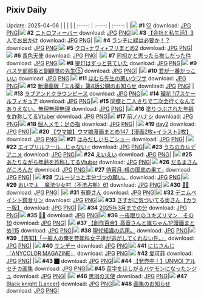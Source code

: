 ## Pixiv Daily
Update: 2025-04-06
|      |      |      |
| :----: | :----: | :----: |
|![](https://pixiv.microyu.workers.dev/c/240x480/img-master/img/2025/04/04/01/11/35/128927675_p0_master1200.jpg) **#1** [♡](https://www.pixiv.net/artworks/128927675) download: [JPG](https://pixiv.microyu.workers.dev/img-original/img/2025/04/04/01/11/35/128927675_p0.jpg) [PNG](https://pixiv.microyu.workers.dev/img-original/img/2025/04/04/01/11/35/128927675_p0.png)|![](https://pixiv.microyu.workers.dev/c/240x480/img-master/img/2025/04/04/00/00/13/128924879_p0_master1200.jpg) **#2** [ニトロフィーバー](https://www.pixiv.net/artworks/128924879) download: [JPG](https://pixiv.microyu.workers.dev/img-original/img/2025/04/04/00/00/13/128924879_p0.jpg) [PNG](https://pixiv.microyu.workers.dev/img-original/img/2025/04/04/00/00/13/128924879_p0.png)|![](https://pixiv.microyu.workers.dev/c/240x480/img-master/img/2025/04/04/12/00/17/128938029_p0_master1200.jpg) **#3** [【会社と私生活】3人でお出かけ](https://www.pixiv.net/artworks/128938029) download: [JPG](https://pixiv.microyu.workers.dev/img-original/img/2025/04/04/12/00/17/128938029_p0.jpg) [PNG](https://pixiv.microyu.workers.dev/img-original/img/2025/04/04/12/00/17/128938029_p0.png)|
|![](https://pixiv.microyu.workers.dev/c/240x480/img-master/img/2025/04/04/07/30/02/128933696_p0_master1200.jpg) **#4** [ランチに緑は必要か！？](https://www.pixiv.net/artworks/128933696) download: [JPG](https://pixiv.microyu.workers.dev/img-original/img/2025/04/04/07/30/02/128933696_p0.jpg) [PNG](https://pixiv.microyu.workers.dev/img-original/img/2025/04/04/07/30/02/128933696_p0.png)|![](https://pixiv.microyu.workers.dev/c/240x480/img-master/img/2025/04/04/00/00/44/128925048_p0_master1200.jpg) **#5** [クロ+ナヴィ+フリまとめ2](https://www.pixiv.net/artworks/128925048) download: [JPG](https://pixiv.microyu.workers.dev/img-original/img/2025/04/04/00/00/44/128925048_p0.jpg) [PNG](https://pixiv.microyu.workers.dev/img-original/img/2025/04/04/00/00/44/128925048_p0.png)|![](https://pixiv.microyu.workers.dev/c/240x480/img-master/img/2025/04/04/20/12/35/128950311_p0_master1200.jpg) **#6** [青色天使](https://www.pixiv.net/artworks/128950311) download: [JPG](https://pixiv.microyu.workers.dev/img-original/img/2025/04/04/20/12/35/128950311_p0.jpg) [PNG](https://pixiv.microyu.workers.dev/img-original/img/2025/04/04/20/12/35/128950311_p0.png)|
|![](https://pixiv.microyu.workers.dev/c/240x480/img-master/img/2025/04/04/00/00/07/128924827_p0_master1200.jpg) **#7** [同担かと思ったら推しだった件](https://www.pixiv.net/artworks/128924827) download: [JPG](https://pixiv.microyu.workers.dev/img-original/img/2025/04/04/00/00/07/128924827_p0.jpg) [PNG](https://pixiv.microyu.workers.dev/img-original/img/2025/04/04/00/00/07/128924827_p0.png)|![](https://pixiv.microyu.workers.dev/c/240x480/img-master/img/2025/04/05/21/20/51/128990261_p0_master1200.jpg) **#8** [提灯はずっと見ていた](https://www.pixiv.net/artworks/128990261) download: [JPG](https://pixiv.microyu.workers.dev/img-original/img/2025/04/05/21/20/51/128990261_p0.jpg) [PNG](https://pixiv.microyu.workers.dev/img-original/img/2025/04/05/21/20/51/128990261_p0.png)|![](https://pixiv.microyu.workers.dev/c/240x480/img-master/img/2025/04/05/01/31/35/128962951_p0_master1200.jpg) **#9** [バスケ部部長と副顧問の先生⑤](https://www.pixiv.net/artworks/128962951) download: [JPG](https://pixiv.microyu.workers.dev/img-original/img/2025/04/05/01/31/35/128962951_p0.jpg) [PNG](https://pixiv.microyu.workers.dev/img-original/img/2025/04/05/01/31/35/128962951_p0.png)|
|![](https://pixiv.microyu.workers.dev/c/240x480/img-master/img/2025/04/05/17/28/53/128981776_p0_master1200.jpg) **#10** [君が一番かっこいい](https://www.pixiv.net/artworks/128981776) download: [JPG](https://pixiv.microyu.workers.dev/img-original/img/2025/04/05/17/28/53/128981776_p0.jpg) [PNG](https://pixiv.microyu.workers.dev/img-original/img/2025/04/05/17/28/53/128981776_p0.png)|![](https://pixiv.microyu.workers.dev/c/240x480/img-master/img/2025/04/05/10/20/45/128971768_p0_master1200.jpg) **#11** [ほむら先生の悪いウワサ](https://www.pixiv.net/artworks/128971768) download: [JPG](https://pixiv.microyu.workers.dev/img-original/img/2025/04/05/10/20/45/128971768_p0.jpg) [PNG](https://pixiv.microyu.workers.dev/img-original/img/2025/04/05/10/20/45/128971768_p0.png)|![](https://pixiv.microyu.workers.dev/c/240x480/img-master/img/2025/04/04/11/52/12/128937779_p0_master1200.jpg) **#12** [新漫画版「エル薬」第4話公開のお知らせ](https://www.pixiv.net/artworks/128937779) download: [JPG](https://pixiv.microyu.workers.dev/img-original/img/2025/04/04/11/52/12/128937779_p0.jpg) [PNG](https://pixiv.microyu.workers.dev/img-original/img/2025/04/04/11/52/12/128937779_p0.png)|
|![](https://pixiv.microyu.workers.dev/c/240x480/img-master/img/2025/04/04/00/00/16/128924907_p0_master1200.jpg) **#13** [ラブアンドクラウンピース](https://www.pixiv.net/artworks/128924907) download: [JPG](https://pixiv.microyu.workers.dev/img-original/img/2025/04/04/00/00/16/128924907_p0.jpg) [PNG](https://pixiv.microyu.workers.dev/img-original/img/2025/04/04/00/00/16/128924907_p0.png)|![](https://pixiv.microyu.workers.dev/c/240x480/img-master/img/2025/04/05/00/30/15/128960802_p0_master1200.jpg) **#14** [瑠花 1/7スケールフィギュア](https://www.pixiv.net/artworks/128960802) download: [JPG](https://pixiv.microyu.workers.dev/img-original/img/2025/04/05/00/30/15/128960802_p0.jpg) [PNG](https://pixiv.microyu.workers.dev/img-original/img/2025/04/05/00/30/15/128960802_p0.png)|![](https://pixiv.microyu.workers.dev/c/240x480/img-master/img/2025/04/05/21/46/40/128991290_p0_master1200.jpg) **#15** [同僚と二人きりで二次会行くなんてありえない、無理無理無理](https://www.pixiv.net/artworks/128991290) download: [JPG](https://pixiv.microyu.workers.dev/img-original/img/2025/04/05/21/46/40/128991290_p0.jpg) [PNG](https://pixiv.microyu.workers.dev/img-original/img/2025/04/05/21/46/40/128991290_p0.png)|
|![](https://pixiv.microyu.workers.dev/c/240x480/img-master/img/2025/04/04/21/07/17/128952479_p0_master1200.jpg) **#16** [塗りつぶされた年齢を詐称してるVtuber](https://www.pixiv.net/artworks/128952479) download: [JPG](https://pixiv.microyu.workers.dev/img-original/img/2025/04/04/21/07/17/128952479_p0.jpg) [PNG](https://pixiv.microyu.workers.dev/img-original/img/2025/04/04/21/07/17/128952479_p0.png)|![](https://pixiv.microyu.workers.dev/c/240x480/img-master/img/2025/04/04/00/30/02/128926265_p0_master1200.jpg) **#17** [前ノハナシ](https://www.pixiv.net/artworks/128926265) download: [JPG](https://pixiv.microyu.workers.dev/img-original/img/2025/04/04/00/30/02/128926265_p0.jpg) [PNG](https://pixiv.microyu.workers.dev/img-original/img/2025/04/04/00/30/02/128926265_p0.png)|![](https://pixiv.microyu.workers.dev/c/240x480/img-master/img/2025/04/05/06/00/07/128967400_p0_master1200.jpg) **#18** [個人メモ：足の指](https://www.pixiv.net/artworks/128967400) download: [JPG](https://pixiv.microyu.workers.dev/img-original/img/2025/04/05/06/00/07/128967400_p0.jpg) [PNG](https://pixiv.microyu.workers.dev/img-original/img/2025/04/05/06/00/07/128967400_p0.png)|
|![](https://pixiv.microyu.workers.dev/c/240x480/img-master/img/2025/04/05/00/36/58/128961062_p0_master1200.jpg) **#19** [day2](https://www.pixiv.net/artworks/128961062) download: [JPG](https://pixiv.microyu.workers.dev/img-original/img/2025/04/05/00/36/58/128961062_p0.jpg) [PNG](https://pixiv.microyu.workers.dev/img-original/img/2025/04/05/00/36/58/128961062_p0.png)|![](https://pixiv.microyu.workers.dev/c/240x480/img-master/img/2025/04/04/00/00/27/128924978_p0_master1200.jpg) **#20** [【ウマ娘】ウマ娘漫画まとめ147【漫画2枚+イラスト2枚】](https://www.pixiv.net/artworks/128924978) download: [JPG](https://pixiv.microyu.workers.dev/img-original/img/2025/04/04/00/00/27/128924978_p0.jpg) [PNG](https://pixiv.microyu.workers.dev/img-original/img/2025/04/04/00/00/27/128924978_p0.png)|![](https://pixiv.microyu.workers.dev/c/240x480/img-master/img/2025/04/04/20/30/01/128950951_p0_master1200.jpg) **#21** [はみだしいちごシュー](https://www.pixiv.net/artworks/128950951) download: [JPG](https://pixiv.microyu.workers.dev/img-original/img/2025/04/04/20/30/01/128950951_p0.jpg) [PNG](https://pixiv.microyu.workers.dev/img-original/img/2025/04/04/20/30/01/128950951_p0.png)|
|![](https://pixiv.microyu.workers.dev/c/240x480/img-master/img/2025/04/05/12/00/05/128973860_p0_master1200.jpg) **#22** [エイプリルフール…じゃない♂](https://www.pixiv.net/artworks/128973860) download: [JPG](https://pixiv.microyu.workers.dev/img-original/img/2025/04/05/12/00/05/128973860_p0.jpg) [PNG](https://pixiv.microyu.workers.dev/img-original/img/2025/04/05/12/00/05/128973860_p0.png)|![](https://pixiv.microyu.workers.dev/c/240x480/img-master/img/2025/04/05/00/13/41/128960173_p0_master1200.jpg) **#23** [うちのカルデアニメ](https://www.pixiv.net/artworks/128960173) download: [JPG](https://pixiv.microyu.workers.dev/img-original/img/2025/04/05/00/13/41/128960173_p0.jpg) [PNG](https://pixiv.microyu.workers.dev/img-original/img/2025/04/05/00/13/41/128960173_p0.png)|![](https://pixiv.microyu.workers.dev/c/240x480/img-master/img/2025/04/04/23/41/21/128958504_p0_master1200.jpg) **#24** [えいえい](https://www.pixiv.net/artworks/128958504) download: [JPG](https://pixiv.microyu.workers.dev/img-original/img/2025/04/04/23/41/21/128958504_p0.jpg) [PNG](https://pixiv.microyu.workers.dev/img-original/img/2025/04/04/23/41/21/128958504_p0.png)|
|![](https://pixiv.microyu.workers.dev/c/240x480/img-master/img/2025/04/05/21/08/02/128989776_p0_master1200.jpg) **#25** [あたりながら年齢を詐称してるVtuber](https://www.pixiv.net/artworks/128989776) download: [JPG](https://pixiv.microyu.workers.dev/img-original/img/2025/04/05/21/08/02/128989776_p0.jpg) [PNG](https://pixiv.microyu.workers.dev/img-original/img/2025/04/05/21/08/02/128989776_p0.png)|![](https://pixiv.microyu.workers.dev/c/240x480/img-master/img/2025/04/04/07/04/08/128933326_p0_master1200.jpg) **#26** [だるまさんがころんだ](https://www.pixiv.net/artworks/128933326) download: [JPG](https://pixiv.microyu.workers.dev/img-original/img/2025/04/04/07/04/08/128933326_p0.jpg) [PNG](https://pixiv.microyu.workers.dev/img-original/img/2025/04/04/07/04/08/128933326_p0.png)|![](https://pixiv.microyu.workers.dev/c/240x480/img-master/img/2025/04/04/00/00/09/128924851_p0_master1200.jpg) **#27** [待宵月-根の国底の果て-](https://www.pixiv.net/artworks/128924851) download: [JPG](https://pixiv.microyu.workers.dev/img-original/img/2025/04/04/00/00/09/128924851_p0.jpg) [PNG](https://pixiv.microyu.workers.dev/img-original/img/2025/04/04/00/00/09/128924851_p0.png)|
|![](https://pixiv.microyu.workers.dev/c/240x480/img-master/img/2025/04/06/00/34/40/128975733_p0_master1200.jpg) **#28** [ワルージョと半分づつの願い。](https://www.pixiv.net/artworks/128975733) download: [JPG](https://pixiv.microyu.workers.dev/img-original/img/2025/04/06/00/34/40/128975733_p0.jpg) [PNG](https://pixiv.microyu.workers.dev/img-original/img/2025/04/06/00/34/40/128975733_p0.png)|![](https://pixiv.microyu.workers.dev/c/240x480/img-master/img/2025/04/05/10/00/06/128971340_p0_master1200.jpg) **#29** [おいでよ　魔法少女村（不法占拠）61](https://www.pixiv.net/artworks/128971340) download: [JPG](https://pixiv.microyu.workers.dev/img-original/img/2025/04/05/10/00/06/128971340_p0.jpg) [PNG](https://pixiv.microyu.workers.dev/img-original/img/2025/04/05/10/00/06/128971340_p0.png)|![](https://pixiv.microyu.workers.dev/c/240x480/img-master/img/2025/04/04/00/00/11/128924864_p0_master1200.jpg) **#30** [🩵🩶](https://www.pixiv.net/artworks/128924864) download: [JPG](https://pixiv.microyu.workers.dev/img-original/img/2025/04/04/00/00/11/128924864_p0.jpg) [PNG](https://pixiv.microyu.workers.dev/img-original/img/2025/04/04/00/00/11/128924864_p0.png)|
|![](https://pixiv.microyu.workers.dev/c/240x480/img-master/img/2025/04/05/21/27/53/128990531_p0_master1200.jpg) **#31** [有鹿さん](https://www.pixiv.net/artworks/128990531) download: [JPG](https://pixiv.microyu.workers.dev/img-original/img/2025/04/05/21/27/53/128990531_p0.jpg) [PNG](https://pixiv.microyu.workers.dev/img-original/img/2025/04/05/21/27/53/128990531_p0.png)|![](https://pixiv.microyu.workers.dev/c/240x480/img-master/img/2025/04/04/00/05/09/128925347_p0_master1200.jpg) **#32** [デニムペイント鏡音リン](https://www.pixiv.net/artworks/128925347) download: [JPG](https://pixiv.microyu.workers.dev/img-original/img/2025/04/04/00/05/09/128925347_p0.jpg) [PNG](https://pixiv.microyu.workers.dev/img-original/img/2025/04/04/00/05/09/128925347_p0.png)|![](https://pixiv.microyu.workers.dev/c/240x480/img-master/img/2025/04/04/00/03/06/128925264_p0_master1200.jpg) **#33** [さすがに気づいてる奥さん【カラー版】](https://www.pixiv.net/artworks/128925264) download: [JPG](https://pixiv.microyu.workers.dev/img-original/img/2025/04/04/00/03/06/128925264_p0.jpg) [PNG](https://pixiv.microyu.workers.dev/img-original/img/2025/04/04/00/03/06/128925264_p0.png)|
|![](https://pixiv.microyu.workers.dev/c/240x480/img-master/img/2025/04/05/05/18/29/128966853_p0_master1200.jpg) **#34** [2025年3月までの分](https://www.pixiv.net/artworks/128966853) download: [JPG](https://pixiv.microyu.workers.dev/img-original/img/2025/04/05/05/18/29/128966853_p0.jpg) [PNG](https://pixiv.microyu.workers.dev/img-original/img/2025/04/05/05/18/29/128966853_p0.png)|![](https://pixiv.microyu.workers.dev/c/240x480/img-master/img/2025/04/04/00/00/12/128924866_p0_master1200.jpg) **#35** [🌸🤍](https://www.pixiv.net/artworks/128924866) download: [JPG](https://pixiv.microyu.workers.dev/img-original/img/2025/04/04/00/00/12/128924866_p0.jpg) [PNG](https://pixiv.microyu.workers.dev/img-original/img/2025/04/04/00/00/12/128924866_p0.png)|![](https://pixiv.microyu.workers.dev/c/240x480/img-master/img/2025/04/04/01/45/33/128928486_p0_master1200.jpg) **#36** [一夜限りのユキズリマン　その19](https://www.pixiv.net/artworks/128928486) download: [JPG](https://pixiv.microyu.workers.dev/img-original/img/2025/04/04/01/45/33/128928486_p0.jpg) [PNG](https://pixiv.microyu.workers.dev/img-original/img/2025/04/04/01/45/33/128928486_p0.png)|
|![](https://pixiv.microyu.workers.dev/c/240x480/img-master/img/2025/04/05/00/01/08/128959533_p0_master1200.jpg) **#37** [【創作百合】高音さんと嵐ちゃん1P漫画まとめ115](https://www.pixiv.net/artworks/128959533) download: [JPG](https://pixiv.microyu.workers.dev/img-original/img/2025/04/05/00/01/08/128959533_p0.jpg) [PNG](https://pixiv.microyu.workers.dev/img-original/img/2025/04/05/00/01/08/128959533_p0.png)|![](https://pixiv.microyu.workers.dev/c/240x480/img-master/img/2025/04/05/03/06/19/128965045_p0_master1200.jpg) **#38** [現代知識の応用。](https://www.pixiv.net/artworks/128965045) download: [JPG](https://pixiv.microyu.workers.dev/img-original/img/2025/04/05/03/06/19/128965045_p0.jpg) [PNG](https://pixiv.microyu.workers.dev/img-original/img/2025/04/05/03/06/19/128965045_p0.png)|![](https://pixiv.microyu.workers.dev/c/240x480/img-master/img/2025/04/04/00/00/25/128924965_p0_master1200.jpg) **#39** [【告知】「一般人の俺を芸能科女子達が逃がしてくれない件。」](https://www.pixiv.net/artworks/128924965) download: [JPG](https://pixiv.microyu.workers.dev/img-original/img/2025/04/04/00/00/25/128924965_p0.jpg) [PNG](https://pixiv.microyu.workers.dev/img-original/img/2025/04/04/00/00/25/128924965_p0.png)|
|![](https://pixiv.microyu.workers.dev/c/240x480/img-master/img/2025/04/04/22/18/56/128955349_p0_master1200.jpg) **#40** [サンデー](https://www.pixiv.net/artworks/128955349) download: [JPG](https://pixiv.microyu.workers.dev/img-original/img/2025/04/04/22/18/56/128955349_p0.jpg) [PNG](https://pixiv.microyu.workers.dev/img-original/img/2025/04/04/22/18/56/128955349_p0.png)|![](https://pixiv.microyu.workers.dev/c/240x480/img-master/img/2025/04/04/18/00/05/128945604_p0_master1200.jpg) **#41** [にじさんじ「ANYCOLOR MAGAZINE」](https://www.pixiv.net/artworks/128945604) download: [JPG](https://pixiv.microyu.workers.dev/img-original/img/2025/04/04/18/00/05/128945604_p0.jpg) [PNG](https://pixiv.microyu.workers.dev/img-original/img/2025/04/04/18/00/05/128945604_p0.png)|![](https://pixiv.microyu.workers.dev/c/240x480/img-master/img/2025/04/05/03/14/21/128965192_p0_master1200.jpg) **#42** [爱可菲](https://www.pixiv.net/artworks/128965192) download: [JPG](https://pixiv.microyu.workers.dev/img-original/img/2025/04/05/03/14/21/128965192_p0.jpg) [PNG](https://pixiv.microyu.workers.dev/img-original/img/2025/04/05/03/14/21/128965192_p0.png)|
|![](https://pixiv.microyu.workers.dev/c/240x480/img-master/img/2025/04/05/13/11/07/128975703_p0_master1200.jpg) **#43** [⬛︎](https://www.pixiv.net/artworks/128975703) download: [JPG](https://pixiv.microyu.workers.dev/img-original/img/2025/04/05/13/11/07/128975703_p0.jpg) [PNG](https://pixiv.microyu.workers.dev/img-original/img/2025/04/05/13/11/07/128975703_p0.png)|![](https://pixiv.microyu.workers.dev/c/240x480/img-master/img/2025/04/04/19/02/57/128947809_p0_master1200.jpg) **#44** [【発売中！】UNMOI アルセチカ画集](https://www.pixiv.net/artworks/128947809) download: [JPG](https://pixiv.microyu.workers.dev/img-original/img/2025/04/04/19/02/57/128947809_p0.jpg) [PNG](https://pixiv.microyu.workers.dev/img-original/img/2025/04/04/19/02/57/128947809_p0.png)|![](https://pixiv.microyu.workers.dev/c/240x480/img-master/img/2025/04/04/20/11/23/128950271_p0_master1200.jpg) **#45** [苗字をほしがるバケモンになったンジュ](https://www.pixiv.net/artworks/128950271) download: [JPG](https://pixiv.microyu.workers.dev/img-original/img/2025/04/04/20/11/23/128950271_p0.jpg) [PNG](https://pixiv.microyu.workers.dev/img-original/img/2025/04/04/20/11/23/128950271_p0.png)|
|![](https://pixiv.microyu.workers.dev/c/240x480/img-master/img/2025/04/04/00/00/22/128924948_p0_master1200.jpg) **#46** [黒羽の天使](https://www.pixiv.net/artworks/128924948) download: [JPG](https://pixiv.microyu.workers.dev/img-original/img/2025/04/04/00/00/22/128924948_p0.jpg) [PNG](https://pixiv.microyu.workers.dev/img-original/img/2025/04/04/00/00/22/128924948_p0.png)|![](https://pixiv.microyu.workers.dev/c/240x480/img-master/img/2025/04/04/01/36/07/128928294_p0_master1200.jpg) **#47** [Black knight (Lancer)](https://www.pixiv.net/artworks/128928294) download: [JPG](https://pixiv.microyu.workers.dev/img-original/img/2025/04/04/01/36/07/128928294_p0.jpg) [PNG](https://pixiv.microyu.workers.dev/img-original/img/2025/04/04/01/36/07/128928294_p0.png)|![](https://pixiv.microyu.workers.dev/c/240x480/img-master/img/2025/04/04/20/06/34/128950115_p0_master1200.jpg) **#48** [画集のお知らせ](https://www.pixiv.net/artworks/128950115) download: [JPG](https://pixiv.microyu.workers.dev/img-original/img/2025/04/04/20/06/34/128950115_p0.jpg) [PNG](https://pixiv.microyu.workers.dev/img-original/img/2025/04/04/20/06/34/128950115_p0.png)|
